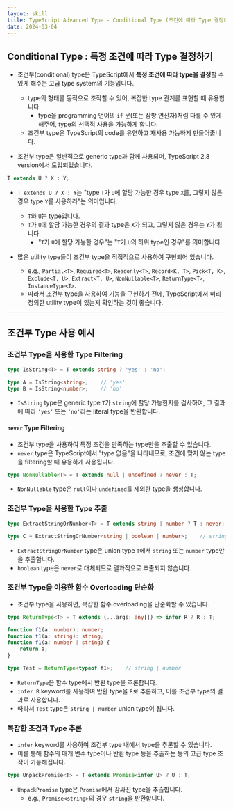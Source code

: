 ```yaml
---
layout: skill
title: TypeScript Advanced Type - Conditional Type (조건에 따라 Type 결정하기)
date: 2024-03-04
---
```





## Conditional Type : 특정 조건에 따라 Type 결정하기

- 조건부(conditional) type은 TypeScript에서 **특정 조건에 따라 type을 결정**할 수 있게 해주는 고급 type system의 기능입니다.
    - type의 형태를 동적으로 조작할 수 있어, 복잡한 type 관계를 표현할 때 유용합니다.
        - type을 programming 언어의 `if` 문(또는 삼항 연산자)처럼 다룰 수 있게 해주어, type의 선택적 사용을 가능하게 합니다.
    - 조건부 type은 TypeScript의 code를 유연하고 재사용 가능하게 만들어줍니다.

- 조건부 type은 일반적으로 generic type과 함께 사용되며, TypeScript 2.8 version에서 도입되었습니다.

```typescript
T extends U ? X : Y;
```

- `T extends U ? X : Y`는 "type `T`가 `U`에 할당 가능한 경우 type `X`를, 그렇지 않은 경우 type `Y`를 사용하라"는 의미입니다.
    - `T`와 `U`는 type입니다.
    - `T`가 `U`에 할당 가능한 경우의 결과 type은 `X`가 되고, 그렇지 않은 경우는 `Y`가 됩니다.
        - "`T`가 `U`에 할당 가능한 경우"는 "`T`가 `U`의 하위 type인 경우"를 의미합니다.

- 많은 utility type들이 조건부 type을 직접적으로 사용하여 구현되어 있습니다.
    - e.g., `Partial<T>`, `Required<T>`, `Readonly<T>`, `Record<K, T>`, `Pick<T, K>`, `Exclude<T, U>`, `Extract<T, U>`, `NonNullable<T>`, `ReturnType<T>`, `InstanceType<T>`.
    - 따라서 조건부 type을 사용하여 기능을 구현하기 전에, TypeScript에서 미리 정의한 utility type이 있는지 확인하는 것이 좋습니다.




---




## 조건부 Type 사용 예시


### 조건부 Type을 사용한 Type Filtering

```typescript
type IsString<T> = T extends string ? 'yes' : 'no';

type A = IsString<string>;    // 'yes'
type B = IsString<number>;    // 'no'
```

- `IsString` type은 generic type `T`가 `string`에 할당 가능한지를 검사하여, 그 결과에 따라 `'yes'` 또는 `'no'`라는 literal type을 반환합니다.


#### `never` Type Filtering

- 조건부 type을 사용하여 특정 조건을 만족하는 type만을 추출할 수 있습니다.
- `never` type은 TypeScript에서 "type 없음"을 나타내므로, 조건에 맞지 않는 type을 filtering할 때 유용하게 사용됩니다.

```typescript
type NonNullable<T> = T extends null | undefined ? never : T;
```

- `NonNullable` type은 `null`이나 `undefined`를 제외한 type을 생성합니다.


### 조건부 Type을 사용한 Type 추출

```typescript
type ExtractStringOrNumber<T> = T extends string | number ? T : never;

type C = ExtractStringOrNumber<string | boolean | number>;    // string | number
```

- `ExtractStringOrNumber` type은 union type `T`에서 `string` 또는 `number` type만을 추출합니다.
- `boolean` type은 `never`로 대체되므로 결과적으로 추출되지 않습니다.


### 조건부 Type을 이용한 함수 Overloading 단순화

- 조건부 type을 사용하면, 복잡한 함수 overloading을 단순화할 수 있습니다.

```typescript
type ReturnType<T> = T extends (...args: any[]) => infer R ? R : T;

function f1(a: number): number;
function f1(a: string): string;
function f1(a: number | string) {
    return a;
}

type Test = ReturnType<typeof f1>;    // string | number
```

- `ReturnType`은 함수 type에서 반환 type을 추론합니다.
- `infer R` keyword를 사용하여 반환 type을 `R`로 추론하고, 이를 조건부 type의 결과로 사용합니다.
- 따라서 `Test` type은 `string | number` union type이 됩니다.


### 복잡한 조건과 Type 추론

- `infer` keyword를 사용하여 조건부 type 내에서 type을 추론할 수 있습니다.
- 이를 통해 함수의 매개 변수 type이나 반환 type 등을 추출하는 등의 고급 type 조작이 가능해집니다.

```typescript
type UnpackPromise<T> = T extends Promise<infer U> ? U : T;
```

- `UnpackPromise` type은 `Promise`에서 감싸진 type을 추출합니다.
    - e.g., `Promise<string>`의 경우 `string`을 반환합니다.


